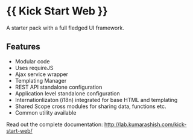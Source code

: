 # {{ Kick Start Web }}
A starter pack with a full fledged UI framework.

## Features
* Modular code
* Uses requireJS
* Ajax service wrapper
* Templating Manager
* REST API standalone configuration
* Application level standalone configuration
* Internationlizaton (i18n) integrated for base HTML and templating
* Shared Scope cross modules for sharing data, functions etc.
* Common utility available

Read out the complete documentation: http://lab.kumarashish.com/kick-start-web/
